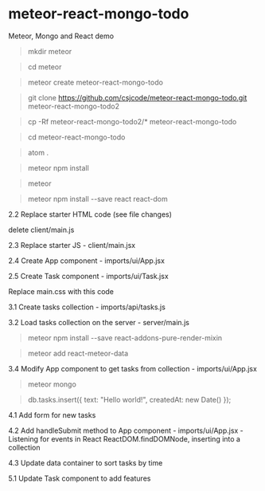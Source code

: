 # meteor-react-mongo-todo
Meteor, Mongo and React demo


>mkdir meteor

>cd meteor

>meteor create meteor-react-mongo-todo

>git clone https://github.com/csjcode/meteor-react-mongo-todo.git meteor-react-mongo-todo2

>cp -Rf meteor-react-mongo-todo2/* meteor-react-mongo-todo

>cd meteor-react-mongo-todo

>atom .

>meteor npm install

>meteor

>meteor npm install --save react react-dom

2.2  Replace starter HTML code (see file changes)

delete client/main.js

2.3  Replace starter JS - client/main.jsx

2.4  Create App component - imports/ui/App.jsx

2.5  Create Task component - imports/ui/Task.jsx

Replace main.css with this code

3.1  Create tasks collection - imports/api/tasks.js

3.2  Load tasks collection on the server - server/main.js

> meteor npm install --save react-addons-pure-render-mixin

> meteor add react-meteor-data

3.4  Modify App component to get tasks from collection - imports/ui/App.jsx

>meteor mongo

>db.tasks.insert({ text: "Hello world!", createdAt: new Date() });

4.1  Add form for new tasks

4.2  Add handleSubmit method to App component - imports/ui/App.jsx - Listening for events in React ReactDOM.findDOMNode, inserting into a collection

4.3  Update data container to sort tasks by time

5.1  Update Task component to add features
